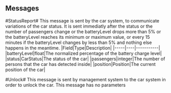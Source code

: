 ## Messages ##
#StatusReport#
This message is sent by the car system, to communicate variations of the car status.
It is sent immediatly after the status or the number of passengers change or the batteryLevel drops more than 5% or the batteryLevel reaches its minimum or maximum value,
or every 15 minutes if the batteryLevel changes by less than 5% and nothing else happens in the meantime.
|Field|Type|Description|
|-----|----|-----------|
|batteryLevel|float|The normalized percentage of the battery charge level|
|status|CarStatus|The status of the car|
|passengers|integer|The number of persons that the car has detected inside|
|position|Position|The current position of the car|

#Unlock#
This message is sent by management system to the car system in order to unlock the car.
This message has no parameters